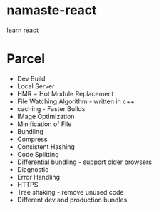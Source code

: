 # namaste-react
learn react





# Parcel
- Dev Build
- Local Server
- HMR = Hot Module Replacement
- File Watching Algorithm - written in c++
- caching - Faster Builds
- IMage Optimization
- Minification of File
- Bundling
- Compress
- Consistent Hashing
- Code Splitting
- Differential bundling -  support older browsers
- Diagnostic
- Error Handling
- HTTPS
- Tree shaking - remove unused code
- Different dev and production bundles
